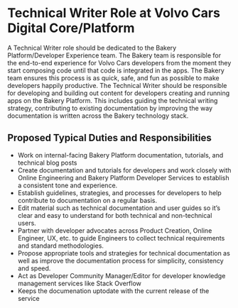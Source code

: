 # Technical Writer Role at Volvo Cars Digital Core/Platform
A Technical Writer role should be dedicated to the Bakery Platform/Developer Experience team. 
The Bakery team is responsible for the end-to-end experience for Volvo Cars developers from 
the moment they start composing code until that code is integrated in the apps. The Bakery team
ensures this process is as quick, safe, and fun as possible to make developers happily productive. 
The Technical Writer should be responsible for developing and building out content for developers
creating and running apps on the Bakery Platform. This includes guiding the technical writing 
strategy, contributing to existing documentation by improving the way documentation is written 
across the Bakery technology stack.

## Proposed Typical Duties and Responsibilities
- Work on internal-facing Bakery Platform documentation, tutorials, and technical blog posts 
- Create documentation and tutorials for developers and work closely with Online Engineering and Bakery Platform Developer Services to establish a consistent tone and experience. 
- Establish guidelines, strategies, and processes for developers to help contribute to documentation on a regular basis. 
- Edit material such as technical documentation and user guides so it’s clear and easy to understand for both technical and non-technical users. 
- Partner with developer advocates across Product Creation, Online Engineer, UX, etc. to guide Engineers to collect technical requirements and standard methodologies. 
- Propose appropriate tools and strategies for technical documentation as well as improve the documentation process for simplicity, consistency and speed. 
- Act as Developer Community Manager/Editor for developer knowledge management services like Stack Overflow 
- Keeps the documenation uptodate with the current release of the service
